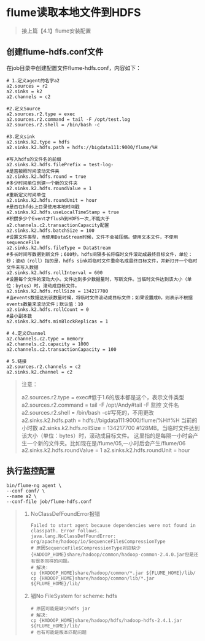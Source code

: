 # flume读取本地文件到HDFS

> 接上篇【4.1】flume安装配置

## 创建flume-hdfs.conf文件

在job目录中创建配置文件flume-hdfs.conf，内容如下：

```shell
# 1.定义agent的名字a2
a2.sources = r2
a2.sinks = k2
a2.channels = c2

#2.定义Source
a2.sources.r2.type = exec
a2.sources.r2.command = tail -F /opt/test.log
a2.sources.r2.shell = /bin/bash -c

#3.定义sink
a2.sinks.k2.type = hdfs
a2.sinks.k2.hdfs.path = hdfs://bigdata111:9000/flume/%H

#写入hdfs的文件名的前缀
a2.sinks.k2.hdfs.filePrefix = test-log-
#是否按照时间滚动文件夹
a2.sinks.k2.hdfs.round = true
#多少时间单位创建一个新的文件夹
a2.sinks.k2.hdfs.roundValue = 1
#重新定义时间单位
a2.sinks.k2.hdfs.roundUnit = hour
#是否在hfds上目录使用本地时间戳
a2.sinks.k2.hdfs.useLocalTimeStamp = true
#积攒多少个Event才flush到HDFS一次,不能大于a2.channels.c2.transactionCapacity配置
a2.sinks.k2.hdfs.batchSize = 100
#设置文件类型，当使用DataStream时候，文件不会被压缩。使用文本文件，不使用sequenceFile
a2.sinks.k2.hdfs.fileType = DataStream
#多长时间写数据到新文件；600秒。hdfs间隔多长将临时文件滚动成最终目标文件，单位：秒；滚动（roll）指的是，hdfs sink将临时文件重命名成最终目标文件，并新打开一个临时文件来写入数据
a2.sinks.k2.hdfs.rollInterval = 600
#设置每个文件的滚动大小。文件达到多少数据量时，写新文件。当临时文件达到该大小（单位：bytes）时，滚动成目标文件。
a2.sinks.k2.hdfs.rollSize = 134217700
#当events数据达到该数量时候，将临时文件滚动成目标文件；如果设置成0，则表示不根据events数量来滚动文件；默认值：10
a2.sinks.k2.hdfs.rollCount = 0
#最小副本数
a2.sinks.k2.hdfs.minBlockReplicas = 1

# 4.定义Channel
a2.channels.c2.type = memory
a2.channels.c2.capacity = 1000
a2.channels.c2.transactionCapacity = 100

# 5.链接
a2.sources.r2.channels = c2
a2.sinks.k2.channel = c2
```

> 注意：
>
> a2.sources.r2.type = exec#低于1.6的版本都是这个，表示文件类型
> a2.sources.r2.command = tail -F /opt/Andy#tail -F 监控 文件名
> a2.sources.r2.shell = /bin/bash -c#写死的，不用更改
> a2.sinks.k2.hdfs.path = hdfs://bigdata111:9000/flume/%H#%H 当前的小时数
> a2.sinks.k2.hdfs.rollSize = 134217700 #128MB。当临时文件达到该大小（单位：bytes）时，滚动成目标文件。
> 这里指的是每隔一小时会产生一个新的文件夹。比如现在是/flume/05,一小时后会产生/flume/06
> a2.sinks.k2.hdfs.roundValue = 1
> a2.sinks.k2.hdfs.roundUnit = hour

## 执行监控配置

```shell
bin/flume-ng agent \
--conf conf/ \
--name a2 \
--conf-file job/flume-hdfs.conf
```

> 1. NoClassDefFoundError报错
>
>    ```shell
>    Failed to start agent because dependencies were not found in classpath. Error follows.
>    java.lang.NoClassDefFoundError: org/apache/hadoop/io/SequenceFile$CompressionType
>    # 原因SequenceFile$CompressionType对应缺少{HADOOP_HOME}share/hadoop/common/hadoop-common-2.4.0.jar但是还有很多同样的问题。
>    # 解决:
>    cp {HADOOP_HOME}share/hadoop/common/*.jar ${FLUME_HOME}/lib/
>    cp {HADOOP_HOME}share/hadoop/common/lib/*.jar ${FLUME_HOME}/lib/
>    ```
>
>    
>
> 2. 错No FileSystem for scheme: hdfs
>
>    ```shell
>    # 原因可能是缺少hdfs jar
>    # 解决:
>    cp {HADOOP_HOME}share/hadoop/hdfs/hadoop-hdfs-2.4.1.jar ${FLUME_HOME}/lib/
>    # 也有可能是版本匹配问题
>    ```
>
>    